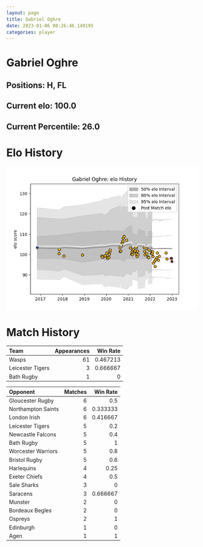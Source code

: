 ```yaml
---  
layout: page  
title: Gabriel Oghre  
date: 2023-01-06 00:26:46.149195  
categories: player  
---
```

# Gabriel Oghre

## Positions: H, FL

## Current elo: 100.0

## Current Percentile: 26.0

# Elo History


![elo history](history_GabrielOghre.png)
# Match History


| Team             |   Appearances |   Win Rate |
|:-----------------|--------------:|-----------:|
| Wasps            |            61 |   0.467213 |
| Leicester Tigers |             3 |   0.666667 |
| Bath Rugby       |             1 |   0        |

| Opponent           |   Matches |   Win Rate |
|:-------------------|----------:|-----------:|
| Gloucester Rugby   |         6 |   0.5      |
| Northampton Saints |         6 |   0.333333 |
| London Irish       |         6 |   0.416667 |
| Leicester Tigers   |         5 |   0.2      |
| Newcastle Falcons  |         5 |   0.4      |
| Bath Rugby         |         5 |   1        |
| Worcester Warriors |         5 |   0.8      |
| Bristol Rugby      |         5 |   0.6      |
| Harlequins         |         4 |   0.25     |
| Exeter Chiefs      |         4 |   0.5      |
| Sale Sharks        |         3 |   0        |
| Saracens           |         3 |   0.666667 |
| Munster            |         2 |   0        |
| Bordeaux Begles    |         2 |   0        |
| Ospreys            |         2 |   1        |
| Edinburgh          |         1 |   0        |
| Agen               |         1 |   1        |